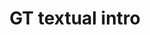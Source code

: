 ---
id: gt-textual-intro
title: GT textual intro
tags:
  - Demo
  - Getting started
description: jsalkdjsal k
---